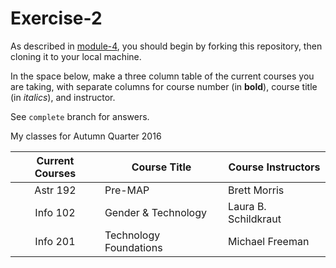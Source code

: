 # Exercise-2

As described in [module-4](https://github.com/INFO-201/m4-git-intro), you should begin by forking this repository, then cloning it to your local machine.

In the space below, make a three column table of the current courses you are taking, with separate columns for course number (in **bold**), course title (in _italics_), and instructor.

See `complete` branch for answers.

My classes for Autumn Quarter 2016

| Current Courses | Course Title            | Course Instructors   |
|:---------------:|-------------------------|----------------------|
| Astr 192        | Pre-MAP                 | Brett Morris         |
| Info 102        | Gender & Technology     | Laura B. Schildkraut |
| Info 201        | Technology Foundations  | Michael Freeman      |
